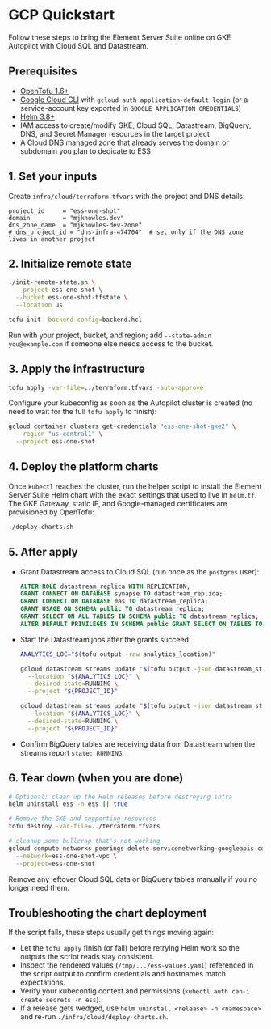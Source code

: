 # GCP Quickstart

Follow these steps to bring the Element Server Suite online on GKE Autopilot with Cloud SQL and Datastream.

## Prerequisites

- [OpenTofu 1.6+](https://opentofu.org/)
- [Google Cloud CLI](https://cloud.google.com/sdk/docs/install) with `gcloud auth application-default login` (or a service-account key exported in `GOOGLE_APPLICATION_CREDENTIALS`)
- [Helm 3.8+](https://helm.sh/)
- IAM access to create/modify GKE, Cloud SQL, Datastream, BigQuery, DNS, and Secret Manager resources in the target project
- A Cloud DNS managed zone that already serves the domain or subdomain you plan to dedicate to ESS

## 1. Set your inputs

Create `infra/cloud/terraform.tfvars` with the project and DNS details:

```hcl
project_id     = "ess-one-shot"
domain         = "mjknowles.dev"
dns_zone_name  = "mjknowles-dev-zone"
# dns_project_id = "dns-infra-474704"  # set only if the DNS zone lives in another project
```

## 2. Initialize remote state

```bash
./init-remote-state.sh \
  --project ess-one-shot \
  --bucket ess-one-shot-tfstate \
  --location us

tofu init -backend-config=backend.hcl
```

Run with your project, bucket, and region; add `--state-admin you@example.com` if someone else needs access to the bucket.

## 3. Apply the infrastructure

```bash
tofu apply -var-file=../terraform.tfvars -auto-approve
```

Configure your kubeconfig as soon as the Autopilot cluster is created (no need to wait for the full `tofu apply` to finish):

```bash
gcloud container clusters get-credentials "ess-one-shot-gke2" \
  --region "us-central1" \
  --project ess-one-shot
```

## 4. Deploy the platform charts

Once `kubectl` reaches the cluster, run the helper script to install the Element Server Suite Helm chart with the exact settings that used to live in `helm.tf`. The GKE Gateway, static IP, and Google-managed certificates are provisioned by OpenTofu:

```bash
./deploy-charts.sh
```

## 5. After apply

- Grant Datastream access to Cloud SQL (run once as the `postgres` user):

  ```sql
  ALTER ROLE datastream_replica WITH REPLICATION;
  GRANT CONNECT ON DATABASE synapse TO datastream_replica;
  GRANT CONNECT ON DATABASE mas TO datastream_replica;
  GRANT USAGE ON SCHEMA public TO datastream_replica;
  GRANT SELECT ON ALL TABLES IN SCHEMA public TO datastream_replica;
  ALTER DEFAULT PRIVILEGES IN SCHEMA public GRANT SELECT ON TABLES TO datastream_replica;
  ```

- Start the Datastream jobs after the grants succeed:

  ```bash
  ANALYTICS_LOC="$(tofu output -raw analytics_location)"

  gcloud datastream streams update "$(tofu output -json datastream_stream_ids | jq -r '.synapse')" \
    --location "${ANALYTICS_LOC}" \
    --desired-state=RUNNING \
    --project "${PROJECT_ID}"

  gcloud datastream streams update "$(tofu output -json datastream_stream_ids | jq -r '.mas')" \
    --location "${ANALYTICS_LOC}" \
    --desired-state=RUNNING \
    --project "${PROJECT_ID}"
  ```

- Confirm BigQuery tables are receiving data from Datastream when the streams report `state: RUNNING`.

## 6. Tear down (when you are done)

```bash
# Optional: clean up the Helm releases before destroying infra
helm uninstall ess -n ess || true

# Remove the GKE and supporting resources
tofu destroy -var-file=../terraform.tfvars

# cleanup some bullcrap that's not working
gcloud compute networks peerings delete servicenetworking-googleapis-com \
  --network=ess-one-shot-vpc \
  --project=ess-one-shot
```

Remove any leftover Cloud SQL data or BigQuery tables manually if you no longer need them.

## Troubleshooting the chart deployment

If the script fails, these steps usually get things moving again:

- Let the `tofu apply` finish (or fail) before retrying Helm work so the outputs the script reads stay consistent.
- Inspect the rendered values (`/tmp/.../ess-values.yaml`) referenced in the script output to confirm credentials and hostnames match expectations.
- Verify your kubeconfig context and permissions (`kubectl auth can-i create secrets -n ess`).
- If a release gets wedged, use `helm uninstall <release> -n <namespace>` and re-run `./infra/cloud/deploy-charts.sh`.
